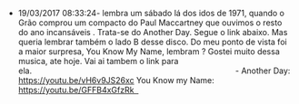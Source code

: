 - 19/03/2017 08:33:24- lembra um sábado lá dos idos de 1971, quando o Grão comprou um compacto do Paul Maccartney que ouvimos o resto do ano incansáveis . Trata-se do Another Day. Segue o link abaixo. Mas queria lembrar também o lado B desse disco. Do meu ponto de vista foi a maior surpresa, You Know My Name, lembram ? Gostei muito dessa musica, ate hoje. Vai ai tambem o link para ela.                                                                                           - Another Day: https://youtu.be/vH6v9JS26xc
You Know my Name:  https://youtu.be/GFFB4xGfzRk   